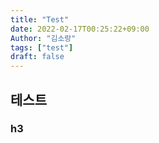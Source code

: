 ```yaml
---
title: "Test"
date: 2022-02-17T00:25:22+09:00
Author: "김소랑"
tags: ["test"]
draft: false
---
```


## 테스트
### h3